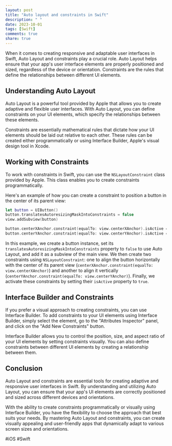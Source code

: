 ```yaml
---
layout: post
title: "Auto layout and constraints in Swift"
description: " "
date: 2023-10-01
tags: [Swift]
comments: true
share: true
---
```


When it comes to creating responsive and adaptable user interfaces in Swift, Auto Layout and constraints play a crucial role. Auto Layout helps ensure that your app's user interface elements are properly positioned and sized, regardless of the device or orientation. Constraints are the rules that define the relationships between different UI elements.

## Understanding Auto Layout

Auto Layout is a powerful tool provided by Apple that allows you to create adaptive and flexible user interfaces. With Auto Layout, you can define constraints on your UI elements, which specify the relationships between these elements.

Constraints are essentially mathematical rules that dictate how your UI elements should be laid out relative to each other. These rules can be created either programmatically or using Interface Builder, Apple's visual design tool in Xcode.

## Working with Constraints

To work with constraints in Swift, you can use the `NSLayoutConstraint` class provided by Apple. This class enables you to create constraints programmatically.

Here's an example of how you can create a constraint to position a button in the center of its parent view:

```swift
let button = UIButton()
button.translatesAutoresizingMaskIntoConstraints = false
view.addSubview(button)

button.centerXAnchor.constraint(equalTo: view.centerXAnchor).isActive = true
button.centerYAnchor.constraint(equalTo: view.centerYAnchor).isActive = true
```

In this example, we create a button instance, set its `translatesAutoresizingMaskIntoConstraints` property to `false` to use Auto Layout, and add it as a subview of the main view. We then create two constraints using `NSLayoutConstraint`: one to align the button horizontally with the center of its parent view (`centerXAnchor.constraint(equalTo: view.centerXAnchor)`) and another to align it vertically (`centerYAnchor.constraint(equalTo: view.centerYAnchor)`). Finally, we activate these constraints by setting their `isActive` property to `true`.

## Interface Builder and Constraints

If you prefer a visual approach to creating constraints, you can use Interface Builder. To add constraints to your UI elements using Interface Builder, simply select the element, go to the "Attributes Inspector" panel, and click on the "Add New Constraints" button.

Interface Builder allows you to control the position, size, and aspect ratio of your UI elements by setting constraints visually. You can also define constraints between different UI elements by creating a relationship between them.

## Conclusion

Auto Layout and constraints are essential tools for creating adaptive and responsive user interfaces in Swift. By understanding and utilizing Auto Layout, you can ensure that your app's UI elements are correctly positioned and sized across different devices and orientations.

With the ability to create constraints programmatically or visually using Interface Builder, you have the flexibility to choose the approach that best suits your needs. By mastering Auto Layout and constraints, you can create visually appealing and user-friendly apps that dynamically adapt to various screen sizes and orientations.

#iOS #Swift